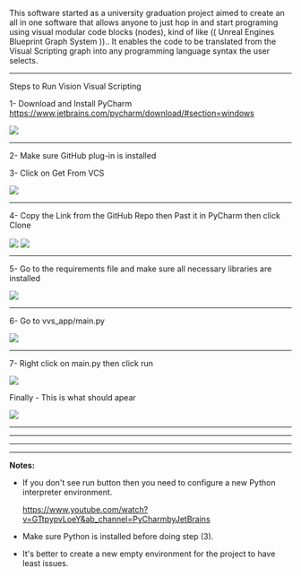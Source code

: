 This software started as a university graduation project aimed to create an all in one software that allows anyone to just hop in and start programing using visual modular code blocks (nodes), kind of like ((  Unreal Engines Blueprint Graph System )).. It enables the code to be translated from the Visual Scripting graph into any programming language syntax the user selects.

---------------------

Steps to Run Vision Visual Scripting

1- Download and Install PyCharm 
https://www.jetbrains.com/pycharm/download/#section=windows

<img align="center" src="https://user-images.githubusercontent.com/56188682/174562770-3f05b686-13ae-432f-87f2-3ff36127360a.png" />

---------------------

2- Make sure GitHub plug-in is installed

3- Click on Get From VCS

<img align="center" src="https://user-images.githubusercontent.com/56188682/174563765-9bc87a2d-2fcc-4702-89a8-8f3e08a893ce.png" />

---------------------

4- Copy the Link from the GitHub Repo then Past it in PyCharm then click Clone

<img align="center" src="https://user-images.githubusercontent.com/56188682/174564145-62ace63c-d8f8-43ba-ae6f-424af1eaac4f.png" />

<img align="center" src="https://user-images.githubusercontent.com/56188682/174567314-2ed4fe15-3240-4d48-96e4-17c5dcebd533.png" />

---------------------

5- Go to the requirements file and make sure all necessary libraries are installed

<img align="center" src="https://user-images.githubusercontent.com/56188682/174565198-33b4a8ae-e061-41d2-9ec2-064597d7fe5d.png" />

---------------------

6- Go to vvs_app/main.py

<img align="center" src="https://user-images.githubusercontent.com/56188682/174565889-640a88ea-0cee-4f09-9c37-cf7e78391c0e.png" />

---------------------

7- Right click on main.py then click run

<img align="center" src="https://user-images.githubusercontent.com/56188682/174566167-acce4ad6-898c-4c8a-8c49-42ce6278dbcd.png" />

Finally - This is what should apear

<img align="center" src="https://user-images.githubusercontent.com/56188682/175925899-a57d6ba3-dd5f-4bab-9ddf-9e4b82c0cf9e.png" />


---------------------
---------------------
---------------------
---------------------

**Notes:**

- If you don't see run button then you need to configure a new Python interpreter environment.

  https://www.youtube.com/watch?v=GTtpypvLoeY&ab_channel=PyCharmbyJetBrains

- Make sure Python is installed before doing step (3).

- It's better to create a new empty environment for the project to have least issues.
